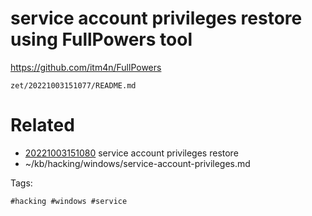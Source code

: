 # service account privileges restore using FullPowers tool
https://github.com/itm4n/FullPowers

` zet/20221003151077/README.md `

# Related

- [20221003151080](/zet/20221003151080/README.md) service account privileges restore
- ~/kb/hacking/windows/service-account-privileges.md

Tags:

    #hacking #windows #service 
